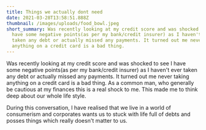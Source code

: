 ```yaml
---
title: Things we actually dont need
date: 2021-03-28T13:58:51.888Z
thumbnail: /images/uploads/food_bowl.jpeg
short_summary: Was recently looking at my credit score and was shocked to see I
  have some negative points(as per my bank/credit insurer) as I haven't ever
  taken any debt or actually missed any payments. It turned out me never taking
  anything on a credit card is a bad thing.
---
```

Was recently looking at my credit score and was shocked to see I have some negative points(as per my bank/credit insurer) as I haven't ever taken any debt or actually missed any payments. It turned out me never taking anything on a credit card is a bad thing. As a common man, who generally be cautious at my finances this is a real shock to me. This made me to think deep about our whole life style.

During this conversation, I have realised that we live in a world of consumerism and corporates wants us to stuck with life full of debts and posses things which really doesn't matter to us.